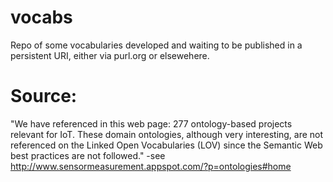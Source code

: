 # vocabs
Repo of some vocabularies developed and waiting to be published in a persistent URI, either via purl.org or elsewehere.

# Source:
"We have referenced in this web page: 277 ontology-based projects relevant for IoT. These domain ontologies, although very interesting, are not referenced on the Linked Open Vocabularies (LOV) since the Semantic Web best practices are not followed." -see http://www.sensormeasurement.appspot.com/?p=ontologies#home
